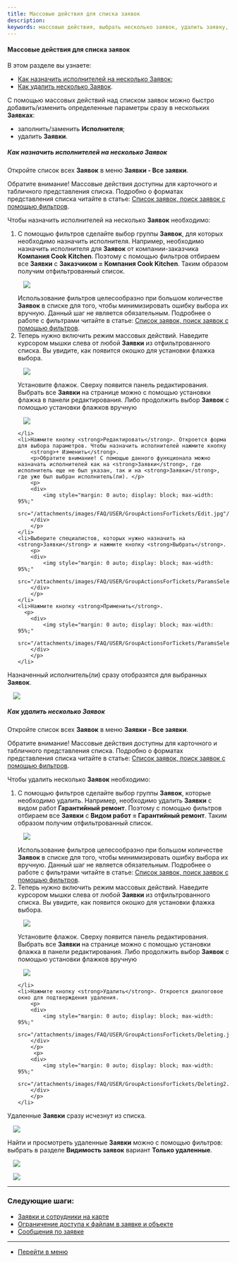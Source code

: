 ```yaml
---
title: Массовые действия для списка заявок
description: 
keywords: массовые действия, выбрать несколько заявок, удалить заявку, hubex, хабекс, хубекс, хабикс
---
```


#### Массовые действия для списка заявок
В этом разделе вы узнаете:
<html>
<meta charset="utf-8">

<ul>
    <li><a href="#performer">Как назначить исполнителей на несколько Заявок</a>;</li>
    <li><a href="#deleting">Как удалить несколько Заявок</a>.</li>

</ul>
</html>

<body>


<p>С помощью массовых действий над списком заявок можно быстро добавить/изменить определенные параметры сразу в
    нескольких <strong>Заявках</strong>:</p>
<ul>
    <li>заполнить/заменить <strong>Исполнителя</strong>;</li>
    <li>удалить <strong>Заявки</strong>.</li>
  
  


</ul>

<h5 id="performer">Как назначить исполнителей на несколько Заявок</h5>
<p>Откройте список всех <strong>Заявок</strong> в меню <strong>Заявки - Все заявки</strong>. </p>
<p>Обратите внимание! Массовые действия доступны для карточного и табличного представления списка. Подробно о форматах представления списка читайте в статье: <a href="https://wiki.hubex.ru/docs/FAQ/RU/user/Filters.html">Список заявок, поиск заявок с помощью фильтров</a>.</p>
<p>Чтобы назначить исполнителей на несколько <strong>Заявок</strong> необходимо:</p>
<ol>
    <li>С помощью фильтров сделайте выбор группы <strong>Заявок</strong>, для которых необходимо назначить исполнителя. Например, необходимо
        назначить исполнителя для <strong>Заявок</strong> от компании-заказчика <strong>Компания Cook Kitchen</strong>. Поэтому с помощью фильтров отбираем
        все <strong>Заявки</strong> с <strong>Заказчиком = Компания Cook Kitchen</strong>. Таким образом получим отфильтрованный список.
        <p>
        <div>
            <img style="margin: 0 auto; display: block; max-width: 95%;"
                 src="/attachments/images/FAQ/USER/GroupActions/Tickets.jpg"/>
        </div>
        </p>
        Использование фильтров целесообразно при большом количестве <strong>Заявок</strong> в списке для того, чтобы минимизировать
        ошибку выбора их вручную. Данный шаг не является обязательным. Подробнее о работе с фильтрами читайте в статье: <a href="https://wiki.hubex.ru/docs/FAQ/RU/user/Filters.html">Список заявок, поиск заявок с помощью фильтров</a>.
    </li>
    <li>Теперь нужно включить режим массовых действий. Наведите курсором мышки слева от
        любой <strong>Заявки</strong> из отфильтрованного списка. Вы увидите, как появится окошко для установки флажка выбора.
        <p>
        <div>
            <img style="margin: 0 auto; display: block; max-width: 95%;"
                 src="/attachments/images/FAQ/USER/GroupActionsForTickets/SelectEmpty.jpg"/>
        </div>
        </p>
        Установите флажок. Сверху появится панель редактирования. Выбрать все <strong>Заявки</strong> на странице можно с помощью
        установки флажка в панели редактирования. Либо продолжить выбор <strong>Заявок</strong> с помощью установки флажков вручную
        <p>
        <div>
            <img style="margin: 0 auto; display: block; max-width: 95%;"
                 src="/attachments/images/FAQ/USER/GroupActionsForTickets/SelectedTick.jpg"/>
        </div>
        </p>
        
    </li>
    <li>Нажмите кнопку <strong>Редактировать</strong>. Откроется форма для выбора параметров. Чтобы назначить исполнителей нажмите кнопку
        <strong>+ Изменить</strong>.
        <p>Обратите внимание! С помощью данного функционала можно назначать исполнителей как на <strong>Заявки</strong>, где исполнитель еще не был указан, так и на <strong>Заявки</strong>, где уже был выбран исполнитель(ли). </p>
        <p>
        <div>
            <img style="margin: 0 auto; display: block; max-width: 95%;"
                 src="/attachments/images/FAQ/USER/GroupActionsForTickets/Edit.jpg"/>
        </div>
        </p>
    </li>
    <li>Выберите специалистов, которых нужно назначить на <strong>Заявки</strong> и нажмите кнопку <strong>Выбрать</strong>. 
        <p>
        <div>
            <img style="margin: 0 auto; display: block; max-width: 95%;"
                 src="/attachments/images/FAQ/USER/GroupActionsForTickets/ParamsSelect.jpg"/>
        </div>
        </p>
    </li>
    <li>Нажмите кнопку <strong>Применить</strong>.
      <p>
        <div>
            <img style="margin: 0 auto; display: block; max-width: 95%;"
                 src="/attachments/images/FAQ/USER/GroupActionsForTickets/ParamsSelect2.jpg"/>
        </div>
        </p>
    </li>

</ol>
<p>Назначенный исполнитель(ли) сразу отобразятся для выбранных <strong>Заявок</strong>.</p>
<div>
    <img style="margin: 0 auto; display: block; max-width: 95%;"
         src="/attachments/images/FAQ/USER/GroupActionsForTickets/Performer.jpg"/>
</div>

<h5 id="deleting">Как удалить несколько Заявок</h5>

<p>Откройте список всех <strong>Заявок</strong> в меню <strong>Заявки - Все заявки</strong>. </p>
<p>Обратите внимание! Массовые действия доступны для карточного и табличного представления списка. Подробно о форматах представления списка читайте в статье: <a href="https://wiki.hubex.ru/docs/FAQ/RU/user/Filters.html">Список заявок, поиск заявок с помощью фильтров</a>.</p>
<p>Чтобы удалить несколько <strong>Заявок</strong> необходимо:</p>
<ol>
    <li>С помощью фильтров сделайте выбор группы <strong>Заявок</strong>, которые необходимо удалить. Например, необходимо
        удалить <strong>Заявки</strong> с видом работ <strong>Гарантийный ремонт</strong>. Поэтому с помощью фильтров отбираем
        все <strong>Заявки</strong> с <strong>Видом работ = Гарантийный ремонт</strong>. Таким образом получим отфильтрованный список.
        <p>
        <div>
            <img style="margin: 0 auto; display: block; max-width: 95%;"
                 src="/attachments/images/FAQ/USER/GroupActionsForTickets/Tickets2.jpg"/>
        </div>
        </p>
        Использование фильтров целесообразно при большом количестве <strong>Заявок</strong> в списке для того, чтобы минимизировать
        ошибку выбора их вручную. Данный шаг не является обязательным. Подробнее о работе с фильтрами читайте в статье: <a href="https://wiki.hubex.ru/docs/FAQ/RU/user/Filters.html">Список заявок, поиск заявок с помощью фильтров</a>.
    </li>
    <li>Теперь нужно включить режим массовых действий. Наведите курсором мышки слева от
        любой <strong>Заявки</strong> из отфильтрованного списка. Вы увидите, как появится окошко для установки флажка выбора.
        <p>
        <div>
            <img style="margin: 0 auto; display: block; max-width: 95%;"
                 src="/attachments/images/FAQ/USER/GroupActionsForTickets/SelectEmpty2.jpg"/>
        </div>
        </p>
        Установите флажок. Сверху появится панель редактирования. Выбрать все <strong>Заявки</strong> на странице можно с помощью
        установки флажка в панели редактирования. Либо продолжить выбор <strong>Заявок</strong> с помощью установки флажков вручную
        <p>
        <div>
            <img style="margin: 0 auto; display: block; max-width: 95%;"
                 src="/attachments/images/FAQ/USER/GroupActionsForTickets/SelectedTick2.jpg"/>
        </div>
        </p>
        
    </li>
    <li>Нажмите кнопку <strong>Удалить</strong>. Откроется диалоговое окно для подтверждения удаления. 
        <p>
        <div>
            <img style="margin: 0 auto; display: block; max-width: 95%;"
                 src="/attachments/images/FAQ/USER/GroupActionsForTickets/Deleting.jpg"/>
        </div>
        </p>
         <p>
        <div>
            <img style="margin: 0 auto; display: block; max-width: 95%;"
                 src="/attachments/images/FAQ/USER/GroupActionsForTickets/Deleting2.jpg"/>
        </div>
        </p>
    </li>
   

</ol>
<p>Удаленные <strong>Заявки</strong> сразу исчезнут из списка.</p>
<div>
    <img style="margin: 0 auto; display: block; max-width: 95%;"
         src="/attachments/images/FAQ/USER/GroupActionsForTickets/TicketList.jpg"/>
</div>

<p>Найти и просмотреть удаленные <strong>Заявки</strong> можно с помощью фильтров: выбрать в разделе <strong>Видимость заявок</strong> вариант <strong>Только удаленные</strong>.</p>
<div>
    <img style="margin: 0 auto; display: block; max-width: 95%;"
         src="/attachments/images/FAQ/USER/GroupActionsForTickets/TicketList2.jpg"/>
</div>
<p><div>
    <img style="margin: 0 auto; display: block; max-width: 95%;"
         src="/attachments/images/FAQ/USER/GroupActionsForTickets/TicketList3.jpg"/>
</div></p>
</body>



___
### Следующие шаги:
- [Заявки и сотрудники на карте](./TicketsOnMap.md)
- [Ограничение доступа к файлам в заявке и объекте](./ViewRestriction.md)
- [Сообщения по заявке](./Messages.md)

____
- [Перейти в меню](http://wiki.hubex.ru)
